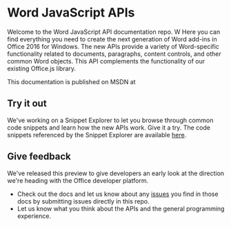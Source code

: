 # Word JavaScript APIs

Welcome to the Word JavaScript API documentation repo. W Here you can find everything you need to create the next generation of Word add-ins in Office 2016 for Windows. The new APIs provide a variety of Word-specific functionality related to documents, paragraphs, content controls, and other common Word objects. This API complements the functionality of our existing Office.js library. 

This documentation is published on MSDN at <!-- NEED THE LINK WHEN AVAILABLE -->

## Try it out

We've working on a Snippet Explorer to let you browse through common code snippets and learn how the new APIs work. Give it a try. The code snippets referenced by the Snippet Explorer are available [here](http://officesnippetexplorer.azurewebsites.net/#/snippets/word). 

## Give feedback

<!--We need a link to the MSDN content here-->


We've released this preview to give developers an early look at the direction we're heading with the Office developer platform.

* Check out the docs and let us know about any [issues](https://github.com/OfficeDev/office-js-docs/issues) you find in those docs by submitting issues directly in this repo.
* Let us know what you think about the APIs and the general programming experience. 